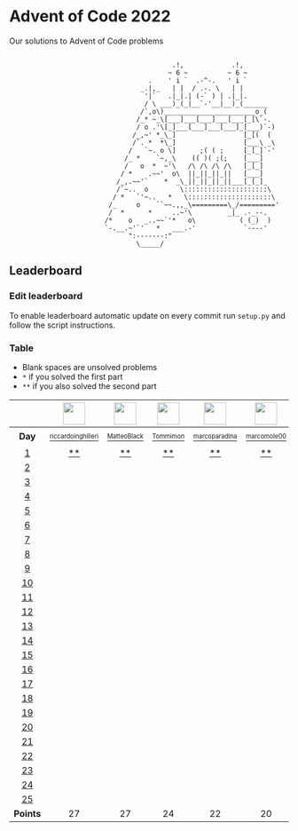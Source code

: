 # Advent of Code 2022
Our solutions to Advent of Code problems 

```

                                         .!,            .!,
                                        ~ 6 ~          ~ 6 ~
                                   .    ' i `  .-^-.   ' i `
                                 _.|,_   | |  / .-. \   | |
                                  '|`   .|_|.| (-` ) | .|_|.
                                  / \ ___)_(_|__`-'__|__)_(______
                                 /`,o\)_______________________o_(
                                /_* ~_\[___]___[___]___[___[_[\`-.
                                / o .'\[_]___[___]___[___]_[___)`-)
                               /_,~' *_\_]                 [_[(  (
                               /`. *  *\_]                 [___\ _\
                              /   `~. o \]      ;( ( ;     [_[_]`-'
                             /_ *    `~,_\    (( )( ;(;    [___]
                             /   o  *  ~'\   /\ /\ /\ /\   [_[_]
                            / *    .~~'  o\  ||_||_||_||   [___]
                           /_,.~~'`    *  _\_||_||_||_||___[_[_]_
                           /`~..  o        \:::::::::::::::::::::\
                          / *   `'~..   *   \:::::::::::::::::::::\
                         /_     o    ``~~.,,_\=========\_/========='
                         /  *      *     ..~'\         _|_ .-_--.
                        /*    o   _..~~`'*   o\           ( (_)  )
                        `-.__.~'`'   *   ___.-'            `----'
                              ":-------:"
                                \_____/
```

## Leaderboard

### Edit leaderboard
To enable leaderboard automatic update on every commit run `setup.py` and
follow the script instructions.

### Table
- Blank spaces are unsolved problems
- `*` if you solved the first part
- `**` if you also solved the second part

<!---LEADERBOARD_GRID_BEGIN:1669889149
Tommimon,https://avatars.githubusercontent.com/u/37435103?v=4
Gonduls,https://avatars.githubusercontent.com/u/74541475?v=4
Marco Molè,https://avatars.githubusercontent.com/u/57618578?v=4,marcomole00
marcoparadina,https://avatars.githubusercontent.com/u/18370800?v=4
MatteoBlack,https://avatars.githubusercontent.com/u/62394493?v=4,IronBlack,MatteoBlack
matteomiceli,https://avatars.githubusercontent.com/u/58422802?v=4
Davide Palmiotti,https://avatars.githubusercontent.com/u/36343432?v=4
Puricelli,https://avatars.githubusercontent.com/u/80168364?v=4
riccardo-negri,https://avatars.githubusercontent.com/u/67798955?v=4
riccardoinghilleri,https://avatars.githubusercontent.com/u/100593859?v=4
Alessandro Nazzari,https://avatars.githubusercontent.com/u/24700291?v=4,zoythum
LEADERBOARD_GRID_END--->
| | <a href="https://github.com/riccardoinghilleri"><img src="https://avatars.githubusercontent.com/u/100593859?v=4" width="40" height="40"/></a> | <a href="https://github.com/IronBlack"><img src="https://avatars.githubusercontent.com/u/62394493?v=4" width="40" height="40"/></a> | <a href="https://github.com/Tommimon"><img src="https://avatars.githubusercontent.com/u/37435103?v=4" width="40" height="40"/></a> | <a href="https://github.com/marcoparadina"><img src="https://avatars.githubusercontent.com/u/18370800?v=4" width="40" height="40"/></a> | <a href="https://github.com/marcomole00"><img src="https://avatars.githubusercontent.com/u/57618578?v=4" width="40" height="40"/></a> | <a href="https://github.com/Gonduls"><img src="https://avatars.githubusercontent.com/u/74541475?v=4" width="40" height="40"/></a> | <a href="https://github.com/zoythum"><img src="https://avatars.githubusercontent.com/u/24700291?v=4" width="40" height="40"/></a> | <a href="https://github.com/DavidePalmiotti"><img src="https://avatars.githubusercontent.com/u/36343432?v=4" width="40" height="40"/></a> | <a href="https://github.com/riccardo-negri"><img src="https://avatars.githubusercontent.com/u/67798955?v=4" width="40" height="40"/></a> | <a href="https://github.com/Puricelli"><img src="https://avatars.githubusercontent.com/u/80168364?v=4" width="40" height="40"/></a> |
| :---: | :---: | :---: | :---: | :---: | :---: | :---: | :---: | :---: | :---: | :---: |
| **Day** | <a href="https://github.com/riccardoinghilleri"><sup><sub>riccardoinghilleri</sub></sup></a> | <a href="https://github.com/IronBlack"><sup><sub>MatteoBlack</sub></sup></a> | <a href="https://github.com/Tommimon"><sup><sub>Tommimon</sub></sup></a> | <a href="https://github.com/marcoparadina"><sup><sub>marcoparadina</sub></sup></a> | <a href="https://github.com/marcomole00"><sup><sub>marcomole00</sub></sup></a> | <a href="https://github.com/Gonduls"><sup><sub>Gonduls</sub></sup></a> | <a href="https://github.com/zoythum"><sup><sub>zoythum</sub></sup></a> | <a href="https://github.com/DavidePalmiotti"><sup><sub>DavidePalmiotti</sub></sup></a> | <a href="https://github.com/riccardo-negri"><sup><sub>riccardo-negri</sub></sup></a> | <a href="https://github.com/Puricelli"><sup><sub>Puricelli</sub></sup></a> |
| [1][d1] | [**][d1u0] | [**][d1u1] | [**][d1u2] | [**][d1u3] | [**][d1u4] | [**][d1u5] | [**][d1u6] | [ ][d1u7] | [ ][d1u8] | [ ][d1u9] |
| [2][d2] | [ ][d2u0] | [ ][d2u1] | [ ][d2u2] | [ ][d2u3] | [ ][d2u4] | [ ][d2u5] | [ ][d2u6] | [ ][d2u7] | [ ][d2u8] | [ ][d2u9] |
| [3][d3] | [ ][d3u0] | [ ][d3u1] | [ ][d3u2] | [ ][d3u3] | [ ][d3u4] | [ ][d3u5] | [ ][d3u6] | [ ][d3u7] | [ ][d3u8] | [ ][d3u9] |
| [4][d4] | [ ][d4u0] | [ ][d4u1] | [ ][d4u2] | [ ][d4u3] | [ ][d4u4] | [ ][d4u5] | [ ][d4u6] | [ ][d4u7] | [ ][d4u8] | [ ][d4u9] |
| [5][d5] | [ ][d5u0] | [ ][d5u1] | [ ][d5u2] | [ ][d5u3] | [ ][d5u4] | [ ][d5u5] | [ ][d5u6] | [ ][d5u7] | [ ][d5u8] | [ ][d5u9] |
| [6][d6] | [ ][d6u0] | [ ][d6u1] | [ ][d6u2] | [ ][d6u3] | [ ][d6u4] | [ ][d6u5] | [ ][d6u6] | [ ][d6u7] | [ ][d6u8] | [ ][d6u9] |
| [7][d7] | [ ][d7u0] | [ ][d7u1] | [ ][d7u2] | [ ][d7u3] | [ ][d7u4] | [ ][d7u5] | [ ][d7u6] | [ ][d7u7] | [ ][d7u8] | [ ][d7u9] |
| [8][d8] | [ ][d8u0] | [ ][d8u1] | [ ][d8u2] | [ ][d8u3] | [ ][d8u4] | [ ][d8u5] | [ ][d8u6] | [ ][d8u7] | [ ][d8u8] | [ ][d8u9] |
| [9][d9] | [ ][d9u0] | [ ][d9u1] | [ ][d9u2] | [ ][d9u3] | [ ][d9u4] | [ ][d9u5] | [ ][d9u6] | [ ][d9u7] | [ ][d9u8] | [ ][d9u9] |
| [10][d10] | [ ][d10u0] | [ ][d10u1] | [ ][d10u2] | [ ][d10u3] | [ ][d10u4] | [ ][d10u5] | [ ][d10u6] | [ ][d10u7] | [ ][d10u8] | [ ][d10u9] |
| [11][d11] | [ ][d11u0] | [ ][d11u1] | [ ][d11u2] | [ ][d11u3] | [ ][d11u4] | [ ][d11u5] | [ ][d11u6] | [ ][d11u7] | [ ][d11u8] | [ ][d11u9] |
| [12][d12] | [ ][d12u0] | [ ][d12u1] | [ ][d12u2] | [ ][d12u3] | [ ][d12u4] | [ ][d12u5] | [ ][d12u6] | [ ][d12u7] | [ ][d12u8] | [ ][d12u9] |
| [13][d13] | [ ][d13u0] | [ ][d13u1] | [ ][d13u2] | [ ][d13u3] | [ ][d13u4] | [ ][d13u5] | [ ][d13u6] | [ ][d13u7] | [ ][d13u8] | [ ][d13u9] |
| [14][d14] | [ ][d14u0] | [ ][d14u1] | [ ][d14u2] | [ ][d14u3] | [ ][d14u4] | [ ][d14u5] | [ ][d14u6] | [ ][d14u7] | [ ][d14u8] | [ ][d14u9] |
| [15][d15] | [ ][d15u0] | [ ][d15u1] | [ ][d15u2] | [ ][d15u3] | [ ][d15u4] | [ ][d15u5] | [ ][d15u6] | [ ][d15u7] | [ ][d15u8] | [ ][d15u9] |
| [16][d16] | [ ][d16u0] | [ ][d16u1] | [ ][d16u2] | [ ][d16u3] | [ ][d16u4] | [ ][d16u5] | [ ][d16u6] | [ ][d16u7] | [ ][d16u8] | [ ][d16u9] |
| [17][d17] | [ ][d17u0] | [ ][d17u1] | [ ][d17u2] | [ ][d17u3] | [ ][d17u4] | [ ][d17u5] | [ ][d17u6] | [ ][d17u7] | [ ][d17u8] | [ ][d17u9] |
| [18][d18] | [ ][d18u0] | [ ][d18u1] | [ ][d18u2] | [ ][d18u3] | [ ][d18u4] | [ ][d18u5] | [ ][d18u6] | [ ][d18u7] | [ ][d18u8] | [ ][d18u9] |
| [19][d19] | [ ][d19u0] | [ ][d19u1] | [ ][d19u2] | [ ][d19u3] | [ ][d19u4] | [ ][d19u5] | [ ][d19u6] | [ ][d19u7] | [ ][d19u8] | [ ][d19u9] |
| [20][d20] | [ ][d20u0] | [ ][d20u1] | [ ][d20u2] | [ ][d20u3] | [ ][d20u4] | [ ][d20u5] | [ ][d20u6] | [ ][d20u7] | [ ][d20u8] | [ ][d20u9] |
| [21][d21] | [ ][d21u0] | [ ][d21u1] | [ ][d21u2] | [ ][d21u3] | [ ][d21u4] | [ ][d21u5] | [ ][d21u6] | [ ][d21u7] | [ ][d21u8] | [ ][d21u9] |
| [22][d22] | [ ][d22u0] | [ ][d22u1] | [ ][d22u2] | [ ][d22u3] | [ ][d22u4] | [ ][d22u5] | [ ][d22u6] | [ ][d22u7] | [ ][d22u8] | [ ][d22u9] |
| [23][d23] | [ ][d23u0] | [ ][d23u1] | [ ][d23u2] | [ ][d23u3] | [ ][d23u4] | [ ][d23u5] | [ ][d23u6] | [ ][d23u7] | [ ][d23u8] | [ ][d23u9] |
| [24][d24] | [ ][d24u0] | [ ][d24u1] | [ ][d24u2] | [ ][d24u3] | [ ][d24u4] | [ ][d24u5] | [ ][d24u6] | [ ][d24u7] | [ ][d24u8] | [ ][d24u9] |
| [25][d25] | [ ][d25u0] | [ ][d25u1] | [ ][d25u2] | [ ][d25u3] | [ ][d25u4] | [ ][d25u5] | [ ][d25u6] | [ ][d25u7] | [ ][d25u8] | [ ][d25u9] |
| **Points** | 27 | 27 | 24 | 22 | 20 | 16 | 14 | 0 | 0 | 0 |


[d1]: https://adventofcode.com/2022/day/1
[d2]: https://adventofcode.com/2022/day/2
[d3]: https://adventofcode.com/2022/day/3
[d4]: https://adventofcode.com/2022/day/4
[d5]: https://adventofcode.com/2022/day/5
[d6]: https://adventofcode.com/2022/day/6
[d7]: https://adventofcode.com/2022/day/7
[d8]: https://adventofcode.com/2022/day/8
[d9]: https://adventofcode.com/2022/day/9
[d10]: https://adventofcode.com/2022/day/10
[d11]: https://adventofcode.com/2022/day/11
[d12]: https://adventofcode.com/2022/day/12
[d13]: https://adventofcode.com/2022/day/13
[d14]: https://adventofcode.com/2022/day/14
[d15]: https://adventofcode.com/2022/day/15
[d16]: https://adventofcode.com/2022/day/16
[d17]: https://adventofcode.com/2022/day/17
[d18]: https://adventofcode.com/2022/day/18
[d19]: https://adventofcode.com/2022/day/19
[d20]: https://adventofcode.com/2022/day/20
[d21]: https://adventofcode.com/2022/day/21
[d22]: https://adventofcode.com/2022/day/22
[d23]: https://adventofcode.com/2022/day/23
[d24]: https://adventofcode.com/2022/day/24
[d25]: https://adventofcode.com/2022/day/25


[d1u0]: https://github.com/Tommimon/advent-of-code-2022/tree/master/riccardoinghilleri/1
[d1u1]: https://github.com/Tommimon/advent-of-code-2022/tree/master/MatteoBlack/1
[d1u2]: https://github.com/Tommimon/advent-of-code-2022/tree/master/Tommimon/1
[d1u3]: https://github.com/Tommimon/advent-of-code-2022/tree/master/marcoparadina/1
[d1u4]: https://github.com/Tommimon/advent-of-code-2022/tree/master/marcomole00/1
[d1u5]: https://github.com/Tommimon/advent-of-code-2022/tree/master/Gonduls/1
[d1u6]: https://github.com/Tommimon/advent-of-code-2022/tree/master/zoythum/1
[d1u7]: https://github.com/Tommimon/advent-of-code-2022/tree/master/DavidePalmiotti/1
[d1u8]: https://github.com/Tommimon/advent-of-code-2022/tree/master/riccardo-negri/1
[d1u9]: https://github.com/Tommimon/advent-of-code-2022/tree/master/Puricelli/1
[d2u0]: https://github.com/Tommimon/advent-of-code-2022/tree/master/riccardoinghilleri/2
[d2u1]: https://github.com/Tommimon/advent-of-code-2022/tree/master/MatteoBlack/2
[d2u2]: https://github.com/Tommimon/advent-of-code-2022/tree/master/Tommimon/2
[d2u3]: https://github.com/Tommimon/advent-of-code-2022/tree/master/marcoparadina/2
[d2u4]: https://github.com/Tommimon/advent-of-code-2022/tree/master/marcomole00/2
[d2u5]: https://github.com/Tommimon/advent-of-code-2022/tree/master/Gonduls/2
[d2u6]: https://github.com/Tommimon/advent-of-code-2022/tree/master/zoythum/2
[d2u7]: https://github.com/Tommimon/advent-of-code-2022/tree/master/DavidePalmiotti/2
[d2u8]: https://github.com/Tommimon/advent-of-code-2022/tree/master/riccardo-negri/2
[d2u9]: https://github.com/Tommimon/advent-of-code-2022/tree/master/Puricelli/2
[d3u0]: https://github.com/Tommimon/advent-of-code-2022/tree/master/riccardoinghilleri/3
[d3u1]: https://github.com/Tommimon/advent-of-code-2022/tree/master/MatteoBlack/3
[d3u2]: https://github.com/Tommimon/advent-of-code-2022/tree/master/Tommimon/3
[d3u3]: https://github.com/Tommimon/advent-of-code-2022/tree/master/marcoparadina/3
[d3u4]: https://github.com/Tommimon/advent-of-code-2022/tree/master/marcomole00/3
[d3u5]: https://github.com/Tommimon/advent-of-code-2022/tree/master/Gonduls/3
[d3u6]: https://github.com/Tommimon/advent-of-code-2022/tree/master/zoythum/3
[d3u7]: https://github.com/Tommimon/advent-of-code-2022/tree/master/DavidePalmiotti/3
[d3u8]: https://github.com/Tommimon/advent-of-code-2022/tree/master/riccardo-negri/3
[d3u9]: https://github.com/Tommimon/advent-of-code-2022/tree/master/Puricelli/3
[d4u0]: https://github.com/Tommimon/advent-of-code-2022/tree/master/riccardoinghilleri/4
[d4u1]: https://github.com/Tommimon/advent-of-code-2022/tree/master/MatteoBlack/4
[d4u2]: https://github.com/Tommimon/advent-of-code-2022/tree/master/Tommimon/4
[d4u3]: https://github.com/Tommimon/advent-of-code-2022/tree/master/marcoparadina/4
[d4u4]: https://github.com/Tommimon/advent-of-code-2022/tree/master/marcomole00/4
[d4u5]: https://github.com/Tommimon/advent-of-code-2022/tree/master/Gonduls/4
[d4u6]: https://github.com/Tommimon/advent-of-code-2022/tree/master/zoythum/4
[d4u7]: https://github.com/Tommimon/advent-of-code-2022/tree/master/DavidePalmiotti/4
[d4u8]: https://github.com/Tommimon/advent-of-code-2022/tree/master/riccardo-negri/4
[d4u9]: https://github.com/Tommimon/advent-of-code-2022/tree/master/Puricelli/4
[d5u0]: https://github.com/Tommimon/advent-of-code-2022/tree/master/riccardoinghilleri/5
[d5u1]: https://github.com/Tommimon/advent-of-code-2022/tree/master/MatteoBlack/5
[d5u2]: https://github.com/Tommimon/advent-of-code-2022/tree/master/Tommimon/5
[d5u3]: https://github.com/Tommimon/advent-of-code-2022/tree/master/marcoparadina/5
[d5u4]: https://github.com/Tommimon/advent-of-code-2022/tree/master/marcomole00/5
[d5u5]: https://github.com/Tommimon/advent-of-code-2022/tree/master/Gonduls/5
[d5u6]: https://github.com/Tommimon/advent-of-code-2022/tree/master/zoythum/5
[d5u7]: https://github.com/Tommimon/advent-of-code-2022/tree/master/DavidePalmiotti/5
[d5u8]: https://github.com/Tommimon/advent-of-code-2022/tree/master/riccardo-negri/5
[d5u9]: https://github.com/Tommimon/advent-of-code-2022/tree/master/Puricelli/5
[d6u0]: https://github.com/Tommimon/advent-of-code-2022/tree/master/riccardoinghilleri/6
[d6u1]: https://github.com/Tommimon/advent-of-code-2022/tree/master/MatteoBlack/6
[d6u2]: https://github.com/Tommimon/advent-of-code-2022/tree/master/Tommimon/6
[d6u3]: https://github.com/Tommimon/advent-of-code-2022/tree/master/marcoparadina/6
[d6u4]: https://github.com/Tommimon/advent-of-code-2022/tree/master/marcomole00/6
[d6u5]: https://github.com/Tommimon/advent-of-code-2022/tree/master/Gonduls/6
[d6u6]: https://github.com/Tommimon/advent-of-code-2022/tree/master/zoythum/6
[d6u7]: https://github.com/Tommimon/advent-of-code-2022/tree/master/DavidePalmiotti/6
[d6u8]: https://github.com/Tommimon/advent-of-code-2022/tree/master/riccardo-negri/6
[d6u9]: https://github.com/Tommimon/advent-of-code-2022/tree/master/Puricelli/6
[d7u0]: https://github.com/Tommimon/advent-of-code-2022/tree/master/riccardoinghilleri/7
[d7u1]: https://github.com/Tommimon/advent-of-code-2022/tree/master/MatteoBlack/7
[d7u2]: https://github.com/Tommimon/advent-of-code-2022/tree/master/Tommimon/7
[d7u3]: https://github.com/Tommimon/advent-of-code-2022/tree/master/marcoparadina/7
[d7u4]: https://github.com/Tommimon/advent-of-code-2022/tree/master/marcomole00/7
[d7u5]: https://github.com/Tommimon/advent-of-code-2022/tree/master/Gonduls/7
[d7u6]: https://github.com/Tommimon/advent-of-code-2022/tree/master/zoythum/7
[d7u7]: https://github.com/Tommimon/advent-of-code-2022/tree/master/DavidePalmiotti/7
[d7u8]: https://github.com/Tommimon/advent-of-code-2022/tree/master/riccardo-negri/7
[d7u9]: https://github.com/Tommimon/advent-of-code-2022/tree/master/Puricelli/7
[d8u0]: https://github.com/Tommimon/advent-of-code-2022/tree/master/riccardoinghilleri/8
[d8u1]: https://github.com/Tommimon/advent-of-code-2022/tree/master/MatteoBlack/8
[d8u2]: https://github.com/Tommimon/advent-of-code-2022/tree/master/Tommimon/8
[d8u3]: https://github.com/Tommimon/advent-of-code-2022/tree/master/marcoparadina/8
[d8u4]: https://github.com/Tommimon/advent-of-code-2022/tree/master/marcomole00/8
[d8u5]: https://github.com/Tommimon/advent-of-code-2022/tree/master/Gonduls/8
[d8u6]: https://github.com/Tommimon/advent-of-code-2022/tree/master/zoythum/8
[d8u7]: https://github.com/Tommimon/advent-of-code-2022/tree/master/DavidePalmiotti/8
[d8u8]: https://github.com/Tommimon/advent-of-code-2022/tree/master/riccardo-negri/8
[d8u9]: https://github.com/Tommimon/advent-of-code-2022/tree/master/Puricelli/8
[d9u0]: https://github.com/Tommimon/advent-of-code-2022/tree/master/riccardoinghilleri/9
[d9u1]: https://github.com/Tommimon/advent-of-code-2022/tree/master/MatteoBlack/9
[d9u2]: https://github.com/Tommimon/advent-of-code-2022/tree/master/Tommimon/9
[d9u3]: https://github.com/Tommimon/advent-of-code-2022/tree/master/marcoparadina/9
[d9u4]: https://github.com/Tommimon/advent-of-code-2022/tree/master/marcomole00/9
[d9u5]: https://github.com/Tommimon/advent-of-code-2022/tree/master/Gonduls/9
[d9u6]: https://github.com/Tommimon/advent-of-code-2022/tree/master/zoythum/9
[d9u7]: https://github.com/Tommimon/advent-of-code-2022/tree/master/DavidePalmiotti/9
[d9u8]: https://github.com/Tommimon/advent-of-code-2022/tree/master/riccardo-negri/9
[d9u9]: https://github.com/Tommimon/advent-of-code-2022/tree/master/Puricelli/9
[d10u0]: https://github.com/Tommimon/advent-of-code-2022/tree/master/riccardoinghilleri/10
[d10u1]: https://github.com/Tommimon/advent-of-code-2022/tree/master/MatteoBlack/10
[d10u2]: https://github.com/Tommimon/advent-of-code-2022/tree/master/Tommimon/10
[d10u3]: https://github.com/Tommimon/advent-of-code-2022/tree/master/marcoparadina/10
[d10u4]: https://github.com/Tommimon/advent-of-code-2022/tree/master/marcomole00/10
[d10u5]: https://github.com/Tommimon/advent-of-code-2022/tree/master/Gonduls/10
[d10u6]: https://github.com/Tommimon/advent-of-code-2022/tree/master/zoythum/10
[d10u7]: https://github.com/Tommimon/advent-of-code-2022/tree/master/DavidePalmiotti/10
[d10u8]: https://github.com/Tommimon/advent-of-code-2022/tree/master/riccardo-negri/10
[d10u9]: https://github.com/Tommimon/advent-of-code-2022/tree/master/Puricelli/10
[d11u0]: https://github.com/Tommimon/advent-of-code-2022/tree/master/riccardoinghilleri/11
[d11u1]: https://github.com/Tommimon/advent-of-code-2022/tree/master/MatteoBlack/11
[d11u2]: https://github.com/Tommimon/advent-of-code-2022/tree/master/Tommimon/11
[d11u3]: https://github.com/Tommimon/advent-of-code-2022/tree/master/marcoparadina/11
[d11u4]: https://github.com/Tommimon/advent-of-code-2022/tree/master/marcomole00/11
[d11u5]: https://github.com/Tommimon/advent-of-code-2022/tree/master/Gonduls/11
[d11u6]: https://github.com/Tommimon/advent-of-code-2022/tree/master/zoythum/11
[d11u7]: https://github.com/Tommimon/advent-of-code-2022/tree/master/DavidePalmiotti/11
[d11u8]: https://github.com/Tommimon/advent-of-code-2022/tree/master/riccardo-negri/11
[d11u9]: https://github.com/Tommimon/advent-of-code-2022/tree/master/Puricelli/11
[d12u0]: https://github.com/Tommimon/advent-of-code-2022/tree/master/riccardoinghilleri/12
[d12u1]: https://github.com/Tommimon/advent-of-code-2022/tree/master/MatteoBlack/12
[d12u2]: https://github.com/Tommimon/advent-of-code-2022/tree/master/Tommimon/12
[d12u3]: https://github.com/Tommimon/advent-of-code-2022/tree/master/marcoparadina/12
[d12u4]: https://github.com/Tommimon/advent-of-code-2022/tree/master/marcomole00/12
[d12u5]: https://github.com/Tommimon/advent-of-code-2022/tree/master/Gonduls/12
[d12u6]: https://github.com/Tommimon/advent-of-code-2022/tree/master/zoythum/12
[d12u7]: https://github.com/Tommimon/advent-of-code-2022/tree/master/DavidePalmiotti/12
[d12u8]: https://github.com/Tommimon/advent-of-code-2022/tree/master/riccardo-negri/12
[d12u9]: https://github.com/Tommimon/advent-of-code-2022/tree/master/Puricelli/12
[d13u0]: https://github.com/Tommimon/advent-of-code-2022/tree/master/riccardoinghilleri/13
[d13u1]: https://github.com/Tommimon/advent-of-code-2022/tree/master/MatteoBlack/13
[d13u2]: https://github.com/Tommimon/advent-of-code-2022/tree/master/Tommimon/13
[d13u3]: https://github.com/Tommimon/advent-of-code-2022/tree/master/marcoparadina/13
[d13u4]: https://github.com/Tommimon/advent-of-code-2022/tree/master/marcomole00/13
[d13u5]: https://github.com/Tommimon/advent-of-code-2022/tree/master/Gonduls/13
[d13u6]: https://github.com/Tommimon/advent-of-code-2022/tree/master/zoythum/13
[d13u7]: https://github.com/Tommimon/advent-of-code-2022/tree/master/DavidePalmiotti/13
[d13u8]: https://github.com/Tommimon/advent-of-code-2022/tree/master/riccardo-negri/13
[d13u9]: https://github.com/Tommimon/advent-of-code-2022/tree/master/Puricelli/13
[d14u0]: https://github.com/Tommimon/advent-of-code-2022/tree/master/riccardoinghilleri/14
[d14u1]: https://github.com/Tommimon/advent-of-code-2022/tree/master/MatteoBlack/14
[d14u2]: https://github.com/Tommimon/advent-of-code-2022/tree/master/Tommimon/14
[d14u3]: https://github.com/Tommimon/advent-of-code-2022/tree/master/marcoparadina/14
[d14u4]: https://github.com/Tommimon/advent-of-code-2022/tree/master/marcomole00/14
[d14u5]: https://github.com/Tommimon/advent-of-code-2022/tree/master/Gonduls/14
[d14u6]: https://github.com/Tommimon/advent-of-code-2022/tree/master/zoythum/14
[d14u7]: https://github.com/Tommimon/advent-of-code-2022/tree/master/DavidePalmiotti/14
[d14u8]: https://github.com/Tommimon/advent-of-code-2022/tree/master/riccardo-negri/14
[d14u9]: https://github.com/Tommimon/advent-of-code-2022/tree/master/Puricelli/14
[d15u0]: https://github.com/Tommimon/advent-of-code-2022/tree/master/riccardoinghilleri/15
[d15u1]: https://github.com/Tommimon/advent-of-code-2022/tree/master/MatteoBlack/15
[d15u2]: https://github.com/Tommimon/advent-of-code-2022/tree/master/Tommimon/15
[d15u3]: https://github.com/Tommimon/advent-of-code-2022/tree/master/marcoparadina/15
[d15u4]: https://github.com/Tommimon/advent-of-code-2022/tree/master/marcomole00/15
[d15u5]: https://github.com/Tommimon/advent-of-code-2022/tree/master/Gonduls/15
[d15u6]: https://github.com/Tommimon/advent-of-code-2022/tree/master/zoythum/15
[d15u7]: https://github.com/Tommimon/advent-of-code-2022/tree/master/DavidePalmiotti/15
[d15u8]: https://github.com/Tommimon/advent-of-code-2022/tree/master/riccardo-negri/15
[d15u9]: https://github.com/Tommimon/advent-of-code-2022/tree/master/Puricelli/15
[d16u0]: https://github.com/Tommimon/advent-of-code-2022/tree/master/riccardoinghilleri/16
[d16u1]: https://github.com/Tommimon/advent-of-code-2022/tree/master/MatteoBlack/16
[d16u2]: https://github.com/Tommimon/advent-of-code-2022/tree/master/Tommimon/16
[d16u3]: https://github.com/Tommimon/advent-of-code-2022/tree/master/marcoparadina/16
[d16u4]: https://github.com/Tommimon/advent-of-code-2022/tree/master/marcomole00/16
[d16u5]: https://github.com/Tommimon/advent-of-code-2022/tree/master/Gonduls/16
[d16u6]: https://github.com/Tommimon/advent-of-code-2022/tree/master/zoythum/16
[d16u7]: https://github.com/Tommimon/advent-of-code-2022/tree/master/DavidePalmiotti/16
[d16u8]: https://github.com/Tommimon/advent-of-code-2022/tree/master/riccardo-negri/16
[d16u9]: https://github.com/Tommimon/advent-of-code-2022/tree/master/Puricelli/16
[d17u0]: https://github.com/Tommimon/advent-of-code-2022/tree/master/riccardoinghilleri/17
[d17u1]: https://github.com/Tommimon/advent-of-code-2022/tree/master/MatteoBlack/17
[d17u2]: https://github.com/Tommimon/advent-of-code-2022/tree/master/Tommimon/17
[d17u3]: https://github.com/Tommimon/advent-of-code-2022/tree/master/marcoparadina/17
[d17u4]: https://github.com/Tommimon/advent-of-code-2022/tree/master/marcomole00/17
[d17u5]: https://github.com/Tommimon/advent-of-code-2022/tree/master/Gonduls/17
[d17u6]: https://github.com/Tommimon/advent-of-code-2022/tree/master/zoythum/17
[d17u7]: https://github.com/Tommimon/advent-of-code-2022/tree/master/DavidePalmiotti/17
[d17u8]: https://github.com/Tommimon/advent-of-code-2022/tree/master/riccardo-negri/17
[d17u9]: https://github.com/Tommimon/advent-of-code-2022/tree/master/Puricelli/17
[d18u0]: https://github.com/Tommimon/advent-of-code-2022/tree/master/riccardoinghilleri/18
[d18u1]: https://github.com/Tommimon/advent-of-code-2022/tree/master/MatteoBlack/18
[d18u2]: https://github.com/Tommimon/advent-of-code-2022/tree/master/Tommimon/18
[d18u3]: https://github.com/Tommimon/advent-of-code-2022/tree/master/marcoparadina/18
[d18u4]: https://github.com/Tommimon/advent-of-code-2022/tree/master/marcomole00/18
[d18u5]: https://github.com/Tommimon/advent-of-code-2022/tree/master/Gonduls/18
[d18u6]: https://github.com/Tommimon/advent-of-code-2022/tree/master/zoythum/18
[d18u7]: https://github.com/Tommimon/advent-of-code-2022/tree/master/DavidePalmiotti/18
[d18u8]: https://github.com/Tommimon/advent-of-code-2022/tree/master/riccardo-negri/18
[d18u9]: https://github.com/Tommimon/advent-of-code-2022/tree/master/Puricelli/18
[d19u0]: https://github.com/Tommimon/advent-of-code-2022/tree/master/riccardoinghilleri/19
[d19u1]: https://github.com/Tommimon/advent-of-code-2022/tree/master/MatteoBlack/19
[d19u2]: https://github.com/Tommimon/advent-of-code-2022/tree/master/Tommimon/19
[d19u3]: https://github.com/Tommimon/advent-of-code-2022/tree/master/marcoparadina/19
[d19u4]: https://github.com/Tommimon/advent-of-code-2022/tree/master/marcomole00/19
[d19u5]: https://github.com/Tommimon/advent-of-code-2022/tree/master/Gonduls/19
[d19u6]: https://github.com/Tommimon/advent-of-code-2022/tree/master/zoythum/19
[d19u7]: https://github.com/Tommimon/advent-of-code-2022/tree/master/DavidePalmiotti/19
[d19u8]: https://github.com/Tommimon/advent-of-code-2022/tree/master/riccardo-negri/19
[d19u9]: https://github.com/Tommimon/advent-of-code-2022/tree/master/Puricelli/19
[d20u0]: https://github.com/Tommimon/advent-of-code-2022/tree/master/riccardoinghilleri/20
[d20u1]: https://github.com/Tommimon/advent-of-code-2022/tree/master/MatteoBlack/20
[d20u2]: https://github.com/Tommimon/advent-of-code-2022/tree/master/Tommimon/20
[d20u3]: https://github.com/Tommimon/advent-of-code-2022/tree/master/marcoparadina/20
[d20u4]: https://github.com/Tommimon/advent-of-code-2022/tree/master/marcomole00/20
[d20u5]: https://github.com/Tommimon/advent-of-code-2022/tree/master/Gonduls/20
[d20u6]: https://github.com/Tommimon/advent-of-code-2022/tree/master/zoythum/20
[d20u7]: https://github.com/Tommimon/advent-of-code-2022/tree/master/DavidePalmiotti/20
[d20u8]: https://github.com/Tommimon/advent-of-code-2022/tree/master/riccardo-negri/20
[d20u9]: https://github.com/Tommimon/advent-of-code-2022/tree/master/Puricelli/20
[d21u0]: https://github.com/Tommimon/advent-of-code-2022/tree/master/riccardoinghilleri/21
[d21u1]: https://github.com/Tommimon/advent-of-code-2022/tree/master/MatteoBlack/21
[d21u2]: https://github.com/Tommimon/advent-of-code-2022/tree/master/Tommimon/21
[d21u3]: https://github.com/Tommimon/advent-of-code-2022/tree/master/marcoparadina/21
[d21u4]: https://github.com/Tommimon/advent-of-code-2022/tree/master/marcomole00/21
[d21u5]: https://github.com/Tommimon/advent-of-code-2022/tree/master/Gonduls/21
[d21u6]: https://github.com/Tommimon/advent-of-code-2022/tree/master/zoythum/21
[d21u7]: https://github.com/Tommimon/advent-of-code-2022/tree/master/DavidePalmiotti/21
[d21u8]: https://github.com/Tommimon/advent-of-code-2022/tree/master/riccardo-negri/21
[d21u9]: https://github.com/Tommimon/advent-of-code-2022/tree/master/Puricelli/21
[d22u0]: https://github.com/Tommimon/advent-of-code-2022/tree/master/riccardoinghilleri/22
[d22u1]: https://github.com/Tommimon/advent-of-code-2022/tree/master/MatteoBlack/22
[d22u2]: https://github.com/Tommimon/advent-of-code-2022/tree/master/Tommimon/22
[d22u3]: https://github.com/Tommimon/advent-of-code-2022/tree/master/marcoparadina/22
[d22u4]: https://github.com/Tommimon/advent-of-code-2022/tree/master/marcomole00/22
[d22u5]: https://github.com/Tommimon/advent-of-code-2022/tree/master/Gonduls/22
[d22u6]: https://github.com/Tommimon/advent-of-code-2022/tree/master/zoythum/22
[d22u7]: https://github.com/Tommimon/advent-of-code-2022/tree/master/DavidePalmiotti/22
[d22u8]: https://github.com/Tommimon/advent-of-code-2022/tree/master/riccardo-negri/22
[d22u9]: https://github.com/Tommimon/advent-of-code-2022/tree/master/Puricelli/22
[d23u0]: https://github.com/Tommimon/advent-of-code-2022/tree/master/riccardoinghilleri/23
[d23u1]: https://github.com/Tommimon/advent-of-code-2022/tree/master/MatteoBlack/23
[d23u2]: https://github.com/Tommimon/advent-of-code-2022/tree/master/Tommimon/23
[d23u3]: https://github.com/Tommimon/advent-of-code-2022/tree/master/marcoparadina/23
[d23u4]: https://github.com/Tommimon/advent-of-code-2022/tree/master/marcomole00/23
[d23u5]: https://github.com/Tommimon/advent-of-code-2022/tree/master/Gonduls/23
[d23u6]: https://github.com/Tommimon/advent-of-code-2022/tree/master/zoythum/23
[d23u7]: https://github.com/Tommimon/advent-of-code-2022/tree/master/DavidePalmiotti/23
[d23u8]: https://github.com/Tommimon/advent-of-code-2022/tree/master/riccardo-negri/23
[d23u9]: https://github.com/Tommimon/advent-of-code-2022/tree/master/Puricelli/23
[d24u0]: https://github.com/Tommimon/advent-of-code-2022/tree/master/riccardoinghilleri/24
[d24u1]: https://github.com/Tommimon/advent-of-code-2022/tree/master/MatteoBlack/24
[d24u2]: https://github.com/Tommimon/advent-of-code-2022/tree/master/Tommimon/24
[d24u3]: https://github.com/Tommimon/advent-of-code-2022/tree/master/marcoparadina/24
[d24u4]: https://github.com/Tommimon/advent-of-code-2022/tree/master/marcomole00/24
[d24u5]: https://github.com/Tommimon/advent-of-code-2022/tree/master/Gonduls/24
[d24u6]: https://github.com/Tommimon/advent-of-code-2022/tree/master/zoythum/24
[d24u7]: https://github.com/Tommimon/advent-of-code-2022/tree/master/DavidePalmiotti/24
[d24u8]: https://github.com/Tommimon/advent-of-code-2022/tree/master/riccardo-negri/24
[d24u9]: https://github.com/Tommimon/advent-of-code-2022/tree/master/Puricelli/24
[d25u0]: https://github.com/Tommimon/advent-of-code-2022/tree/master/riccardoinghilleri/25
[d25u1]: https://github.com/Tommimon/advent-of-code-2022/tree/master/MatteoBlack/25
[d25u2]: https://github.com/Tommimon/advent-of-code-2022/tree/master/Tommimon/25
[d25u3]: https://github.com/Tommimon/advent-of-code-2022/tree/master/marcoparadina/25
[d25u4]: https://github.com/Tommimon/advent-of-code-2022/tree/master/marcomole00/25
[d25u5]: https://github.com/Tommimon/advent-of-code-2022/tree/master/Gonduls/25
[d25u6]: https://github.com/Tommimon/advent-of-code-2022/tree/master/zoythum/25
[d25u7]: https://github.com/Tommimon/advent-of-code-2022/tree/master/DavidePalmiotti/25
[d25u8]: https://github.com/Tommimon/advent-of-code-2022/tree/master/riccardo-negri/25
[d25u9]: https://github.com/Tommimon/advent-of-code-2022/tree/master/Puricelli/25